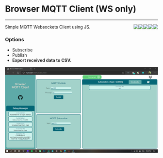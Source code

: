 # Browser MQTT Client (WS only)
<hr>

<img align="right" src="https://img.shields.io/badge/Code-JavaScript-informational?style=flat&logo=javascript&logoColor=white&color=ebd234"> 

<img align="right" src="https://img.shields.io/badge/Code-CSS-informational?style=flat&logo=css3&logoColor=white&color=345ceb"> 

<img align="right" src="https://img.shields.io/badge/Code-HTML-informational?style=flat&logo=html5&logoColor=white&color=eb6734"> 

<a href="https://github.com/mqttjs/MQTT.js">
<img align="right" src="https://img.shields.io/badge/Tools-mqtt.js-informational?style=flat&logo=eclipse-mosquitto&logoColor=white&color=0237a3">
</a>

<img align="right" src="https://img.shields.io/badge/Version-1.0-brightgreen">

Simple MQTT Websockets Client using JS.

### **Options**

* Subscribe
* Publish
* **Export received data to CSV.**


![.](/images/screenShots.png)
